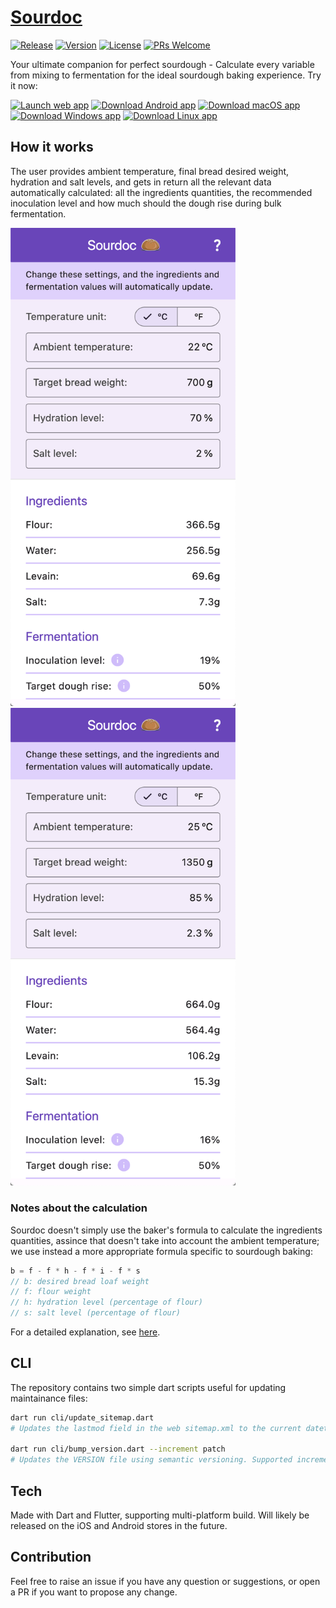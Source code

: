 # [Sourdoc](https://sourdoc.duddu.dev)
[![Release](https://github.com/duddu/sourdoc/actions/workflows/release.yml/badge.svg)](https://github.com/duddu/sourdoc/actions/workflows/release.yml)
[![Version](https://img.shields.io/github/v/tag/duddu/sourdoc?label=Version&logo=semver&color=6B41C8&labelColor=2b3238)](https://github.com/duddu/sourdoc/releases/latest)
[![License](https://badgen.net/github/license/duddu/sourdoc?color=009688&label=License&labelColor=2b3238)](https://github.com/duddu/sourdoc/blob/main/LICENSE)
[![PRs Welcome](https://img.shields.io/badge/PRs-welcome-yellow.svg?labelColor=2b3238)](https://github.com/duddu/sourdoc/compare)

Your ultimate companion for perfect sourdough - Calculate every variable from mixing to fermentation for the ideal sourdough baking experience. Try it now:

[![Launch web app](https://img.shields.io/badge/Launch_web_app-red?logo=googlechrome&logoColor=white)](https://sourdoc.duddu.dev)
[![Download Android app](https://img.shields.io/badge/Download_Android_app-silver?logo=android&logoColor=white&color=008f62)](https://sourdoc.duddu.dev/download-release-asset.html?build=apk)
[![Download macOS app](https://img.shields.io/badge/Download_macOS_app-silver?logo=apple&logoColor=grey)](https://sourdoc.duddu.dev/download-release-asset.html?build=macos)
[![Download Windows app](https://img.shields.io/badge/Download_Windows_app-0061bb?logo=windows&logoColor=white)](https://sourdoc.duddu.dev/download-release-asset.html?build=windows)
[![Download Linux app](https://img.shields.io/badge/Download_Linux_app-grey?logo=linux&logoColor=white)](https://sourdoc.duddu.dev/download-release-asset.html?build=linux)

## How it works

The user provides ambient temperature, final bread desired weight, hydration and salt levels, and gets in return all the relevant data automatically calculated: all the ingredients quantities, the recommended inoculation level and how much should the dough rise during bulk fermentation.

<img alt="Sourdoc sample screenshot 1" src="https://raw.githubusercontent.com/duddu/sourdoc/main/docs/assets/web-home-screenshot_1.png" width=360>&emsp;
<img alt="Sourdoc sample screenshot 2" src="https://raw.githubusercontent.com/duddu/sourdoc/main/docs/assets/web-home-screenshot_2.png" width=360>

### Notes about the calculation

Sourdoc doesn't simply use the baker's formula to calculate the ingredients quantities, assince that doesn't take into account the ambient temperature; we use instead a more appropriate formula specific to sourdough baking: 

```go
b = f - f * h - f * i - f * s
// b: desired bread loaf weight
// f: flour weight
// h: hydration level (percentage of flour)
// s: salt level (percentage of flour)
```

For a detailed explanation, see [here](https://sourdoc.duddu.dev/help).

## CLI

The repository contains two simple dart scripts useful for updating maintainance files:

```bash
dart run cli/update_sitemap.dart
# Updates the lastmod field in the web sitemap.xml to the current datetime

dart run cli/bump_version.dart --increment patch
# Updates the VERSION file using semantic versioning. Supported increment values: patch|minor|major.
```

## Tech 

Made with Dart and Flutter, supporting multi-platform build. Will likely be released on the iOS and Android stores in the future. 

## Contribution

Feel free to raise an issue if you have any question or suggestions, or open a PR if you want to propose any change.